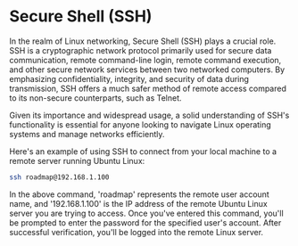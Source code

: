 # Secure Shell (SSH)

In the realm of Linux networking, Secure Shell (SSH) plays a crucial role. SSH is a cryptographic network protocol primarily used for secure data communication, remote command-line login, remote command execution, and other secure network services between two networked computers. By emphasizing confidentiality, integrity, and security of data during transmission, SSH offers a much safer method of remote access compared to its non-secure counterparts, such as Telnet.

Given its importance and widespread usage, a solid understanding of SSH's functionality is essential for anyone looking to navigate Linux operating systems and manage networks efficiently.

Here's an example of using SSH to connect from your local machine to a remote server running Ubuntu Linux:

```bash
ssh roadmap@192.168.1.100
```

In the above command, 'roadmap' represents the remote user account name, and '192.168.1.100' is the IP address of the remote Ubuntu Linux server you are trying to access. Once you've entered this command, you'll be prompted to enter the password for the specified user's account. After successful verification, you'll be logged into the remote Linux server.
